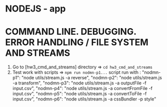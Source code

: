 NODEJS - app
===================
# COMMAND LINE. DEBUGGING. ERROR HANDLING / FILE SYSTEM AND STREAMS

1. Go to [hw3_cmd_and_streams] directory => `cd hw3_cmd_and_streams`
2. Test work with scripts => `npm run nodmn-p1...`
script run with :
    "nodmn-p1": "node utils/stream.js -a reverse",
    "nodmn-p2": "node utils/stream.js -a transform",
    "nodmn-p3": "node utils/stream.js -a outputFile  -f input.csv",
    "nodmn-p4": "node utils/stream.js -a convertFromFile  -f input.csv",
    "nodmn-p5": "node utils/stream.js -a convertToFile  -f input.csv",
    "nodmn-p6": "node utils/stream.js -a cssBundler -p style"